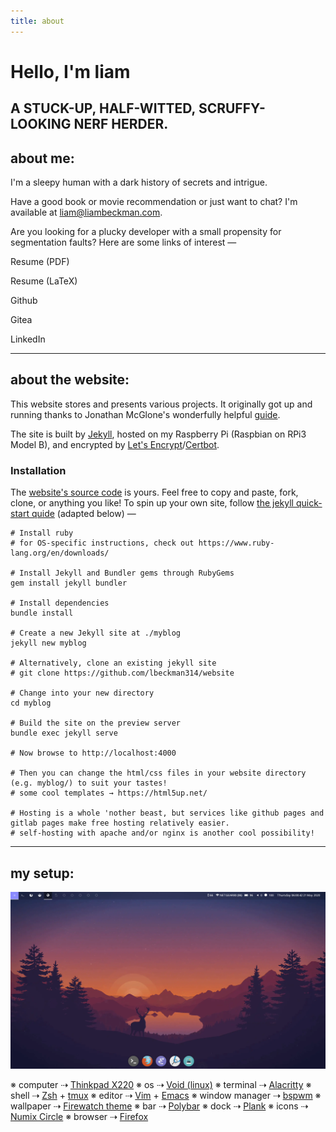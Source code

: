 ```yaml
---
title: about
---
```


<h1><span id="hello">Hello, I'm liam</span>
    <object id="smile" type="image/svg+xml" data="/assets/svg/icon-smile.svg"></object>
</h1>

<h2 id="stuck-up">A STUCK-UP, HALF-WITTED, SCRUFFY-LOOKING NERF HERDER.</h2>

## about me:
I'm a sleepy human with a dark history of secrets and intrigue.

Have a good book or movie recommendation or just want to chat? I'm available at <a href="mailto:liam@liambeckman.com">liam@liambeckman.com</a>.

Are you looking for a plucky developer with a small propensity for segmentation faults? Here are some links of interest —

<div class="inline-block profiles">
    <div class="featured">
        <a href="https://liambeckman.com/pkgs/resume/resume-liam-beckman.pdf"></a>
        <object class="showoff" type="image/svg+xml" data="/assets/svg/pdf.svg"></object>
        <p> Resume (PDF)</p>
    </div>
    <div class="featured">
        <a href="https://git.liambeckman.com/liam/resume/src/branch/master/resume-liam-beckman.tex"></a>
        <object class="showoff" type="image/svg+xml" data="/assets/svg/tex.svg"></object>
        <p>Resume (LaTeX)</p>
    </div>
    <div class="featured">
        <a href="https://github.com/lbeckman314/"></a>
        <object class="showoff" type="image/svg+xml" data="/assets/svg/github.svg"></object>
        <p>Github</p>
    </div>
    <div class="featured">
        <a href="https://git.liambeckman.com/liam"></a>
        <object class="showoff" type="image/svg+xml" data="/assets/svg/gitea.svg"></object>
        <p>Gitea</p>
    </div>
    <div class="featured">
        <a href="https://www.linkedin.com/in/liam-beckman-ab3183a6/"></a>
        <object class="showoff" type="image/svg+xml" data="/assets/svg/linkedin.svg"></object>
        <p>LinkedIn</p>
    </div>
</div>

---

## about the website:

This website stores and presents various projects. It originally got up and running thanks to Jonathan McGlone's wonderfully helpful [guide](http://jmcglone.com/guides/github-pages/).

The site is built by [Jekyll](https://jekyllrb.com/), hosted on my Raspberry Pi (Raspbian on RPi3 Model B), and encrypted by [Let's Encrypt](https://letsencrypt.org/)/[Certbot](https://certbot.eff.org/).

### Installation

The [website's source code](https://github.com/lbeckman314/website) is yours. Feel free to copy and paste, fork, clone, or anything you like! To spin up your own site, follow [the jekyll quick-start quide](https://jekyllrb.com/docs/quickstart/) (adapted below) —

```shell
# Install ruby
# for OS-specific instructions, check out https://www.ruby-lang.org/en/downloads/

# Install Jekyll and Bundler gems through RubyGems
gem install jekyll bundler

# Install dependencies
bundle install

# Create a new Jekyll site at ./myblog
jekyll new myblog

# Alternatively, clone an existing jekyll site
# git clone https://github.com/lbeckman314/website

# Change into your new directory
cd myblog

# Build the site on the preview server
bundle exec jekyll serve

# Now browse to http://localhost:4000

# Then you can change the html/css files in your website directory (e.g. myblog/) to suit your tastes!
# some cool templates → https://html5up.net/

# Hosting is a whole 'nother beast, but services like github pages and gitlab pages make free hosting relatively easier.
# self-hosting with apache and/or nginx is another cool possibility!
```

---

## my setup:

![](/assets/images/home.png)

※ computer ⇢ [Thinkpad X220](https://en.wikipedia.org/wiki/ThinkPad_X_series)
※ os ⇢ [Void (linux)](https://voidlinux.org/)
※ terminal ⇢ [Alacritty](https://github.com/alacritty/alacritty)
※ shell ⇢ [Zsh](http://zsh.sourceforge.net/) + [tmux](https://github.com/tmux/tmux)
※ editor ⇢ [Vim](https://www.vim.org/) + [Emacs](https://www.gnu.org/software/emacs/)
※ window manager ⇢ [bspwm](https://github.com/baskerville/bspwm)
※ wallpaper ⇢ [Firewatch theme](https://github.com/adi1090x/dynamic-wallpaper)
※ bar ⇢ [Polybar](https://polybar.github.io/)
※ dock ⇢ [Plank](https://launchpad.net/plank)
※ icons ⇢ [Numix Circle](https://github.com/numixproject/numix-icon-theme-circle)
※ browser ⇢ [Firefox](https://www.mozilla.org/)


